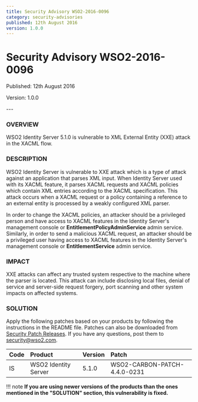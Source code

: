```yaml
---
title: Security Advisory WSO2-2016-0096
category: security-advisories
published: 12th August 2016
version: 1.0.0
---
```


# Security Advisory WSO2-2016-0096

<p class="doc-version">Published: 12th August 2016</p>
<p class="doc-version">Version: 1.0.0</p>
---

### OVERVIEW
WSO2 Identity Server 5.1.0 is vulnerable to XML External Entity (XXE) attack in the XACML flow.


### DESCRIPTION
WSO2 Identity Server is vulnerable to XXE attack which is a type of attack against an application that parses XML input. When Identity Server used with its XACML feature, it parses XACML requests and XACML policies which contain XML entries according to the XACML specification. This attack occurs when a XACML request or a policy containing a reference to an external entity is processed by a weakly configured XML parser.

In order to change the XACML policies, an attacker should be a privileged person and have access to XACML features in the Identity Server's management console or **EntitlementPolicyAdminService** admin service. Similarly, in order to send a malicious XACML request, an attacker should be a privileged user having access to XACML features in the Identity Server's management console or **EntitlementService** admin service.


### IMPACT
XXE attacks can affect any trusted system respective to the machine where the parser is located. This attack can include disclosing local files, denial of service and server-side request forgery, port scanning and other system impacts on affected systems.


### SOLUTION
Apply the following patches based on your products by following the instructions in the README file. Patches can also be downloaded from [Security Patch Releases](http://wso2.com/security-patch-releases/). If you have any questions, post them to <security@wso2.com>.


| **Code** | **Product** | **Version** | **Patch** |
| :--- | :------ | :------ | :---- |
| IS | WSO2 Identity Server | 5.1.0 | WSO2-CARBON-PATCH-4.4.0-0231 |


!!! note
    **If you are using newer versions of the products than the ones mentioned in the "SOLUTION" section, this vulnerability is fixed.**
